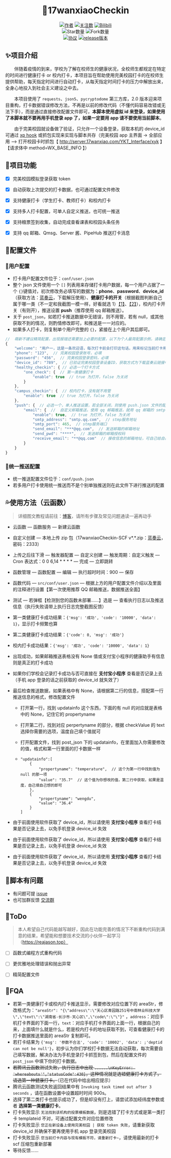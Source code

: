 <div align="center"> 
<h1 align="center">
🌈17wanxiaoCheckin
</h1>

[![](https://img.shields.io/badge/Author-zhoudedi-red "作者")](https://github.com/xiaozhou/)
[![](https://img.shields.io/badge/dynamic/json?logo=github&label=GitHub+Followers&labelColor=282c34&color=181717&query=%24.data.totalSubs&url=https%3A%2F%2Fapi.spencerwoo.com%2Fsubstats%2F%3Fsource%3Dgithub%26queryKey%3Dzhoudedi&longCache=true "关注数")](https://github.com/zhoudedi)
[![Bilibili](https://img.shields.io/badge/dynamic/json?logo=data%3Aimage%2Fpng%3Bbase64%2CiVBORw0KGgoAAAANSUhEUgAAAGAAAABgCAYAAADimHc4AAAD7ElEQVR4nO2dW9WrMBCFK6ESkFAJSKiESqgEHCABCZWAhEpAAhL2ecik5dDc%2FpXLBDLfWnlqy0xmJ5BMQnq5CIIgCIIgCIIgCIIgCEIBAHQAemYfrgCunD6wAKAHsEKxALgx+bCQD8%2FS9tmgVqeDr1lLigDgZvDhXso+K9TyTBQRwRJ8AHjntl0Flh5QRAQK%2FmKxPeayWx2OXpBNBKiHvi34b7T2MC4pAvW6twR%2FRwkRKPizBN8CgEcuESj4Lwm+BwBjahEk+H8EwJRKhOaCDzW8e1JLfkUUH1NgmR3XmHffHR1l+72BSs8d7w8U+JDAnZERQMcV+CtUi7dNqFqibB4J7vtrq7xKCuAasbTMXCL4T+5aVk6+2xHUrWdhruAR6HIJcOeu2UHI8zyAe2ytWfEdWz9PVvQ8YAmIQ5dDAB9LFsMVAv8oMO2zAGrC5WNIarRiAuKR9jYEd9pY08aa6uUzIHGRdkgKd8pY0yc1WjEBAqypDYoAG0QAZkQAZkQAZkQAZk4vANQenjsSzS3I%2FwcSbXU5jQBUkRtdf4Rar90v8kSv3+I3ffCCSpk8I%2Fw+lgDkdI%2Fv2rEp2CaiWm1AsDQLlDAD+dlFXLMeAaCSeLZdaSFE5VUQNot38cKuEeBgAsSuG0flVZBmEanbXfNQAsS0fgBYIn2fIu3%2FBBMHEyBmDXlFfA8IzeHb+Ems4WAChKykrVA9ZfsQTL57jXzRg4A5wC%2FA8N4ADiZAZwm2XjW75Qh2KOTfA0p4kygPw28OJcCVgn3nDnYo2EwEYRgGH0qAMyICMCMCMCMCMCMCMCMCMCMCfP3qwHDOQ4AAUekTk8FaBRihJnZdYbvtCGC7LvmkM63GjVDINPFrQgCq5ETXfmMzI90FXzPvfqt7x4rEu%2FZaEcCUxFvgz2zO+BUn6UkoaEEAsptiMSX5e8FoRYCN7cVgb4Vq7U%2FH50Pq4JNP7Qiw8UFnJwcK+tXy+Wj6PLEvPgHSHv5UgwA1IQIwwyFAyLJin9RoxYgAzAQIkPwNmf26busC+OIx5TDqo5nDT+F%2FSS%2F9CYzwb+No49zNy2evkYv0LywGGAXUvp6eSneycqOic0w20k7CNgKE7jJunSGLACTCxF27ylmQc98T5MQUH49swd+I0HPXslLKnT0N+wnkrTKi9JZL%2FL9i1SorMmdeQ4TQQ7OFMxIMzGD45w8nUL1im7efENZLJpgPSw0pfz0cdt4U3230Td%2FTvx2R6d2FrHhEWLkq5PELOMsRPHCPnAZGv1xJteL7jbJiaW3sB2nDvPC%2FosSYvjRQz4cJ6n7KO3rYQL7M+L6nVtfDVRAEQRAEQRAEQRAEIZ5%2FSAXmdfXaoQsAAAAASUVORK5CYII%3D&label=bilibili+fans&labelColor=FE7398&color=282c34&query=%24.data.totalSubs&url=https%3A%2F%2Fapi.spencerwoo.com%2Fsubstats%2F%3Fsource%3Dbilibili%26queryKey%3D365142247&longCache=true)](https://space.bilibili.com/365142247)
<br>
![](https://img.shields.io/github/stars/zhoudedi/WanMeiXiaoYuanCheckin?style=social "Star数量")
![](https://img.shields.io/github/forks/zhoudedi/WanMeiXiaoYuanCheckin?style=social "Fork数量")
<br>
[![](https://img.shields.io/github/license/zhoudedi/WanMeiXiaoYuanCheckin "协议")](https://github.com/zhoudedi/WanMeiXiaoYuanCheckin/blob/master/LICENSE)
[![](https://img.shields.io/github/v/release/zhoudedi/WanMeiXiaoYuanCheckin "release版本")](https://github.com/zhoudedi/WanMeiXiaoYuanCheckin/releases)

</div>

## ✨项目介绍

&emsp;&emsp;伴随着疫情的到来，学校为了解在校师生的健康状况，全校师生都规定在特定的时间进行健康打卡 or 校内打卡，本项目旨在帮助使用完美校园打卡的在校师生提供帮助，每天指定时间进行自动打卡，从每天指定时间打卡的压力中解放出来，全身心地投入到社会主义建设之中去。

&emsp;&emsp;本项目使用了 `requests`、`json5`、`pycryptodome` 第三方库，2.0 版本迎来项目重构，打卡数据错误修改方法，不再是以前的修改代码（不懂代码容易改错或无法下手），而是通过直接修改配置文件即可，**本脚本使用虚拟 id 来登录，如果使用了本脚本就不要再用手机登录 app 了，如果一定要用 app 请不要使用当前脚本**。

&emsp;&emsp;由于完美校园就设备做了验证，只允许一个设备登录，获取本机的 device_id 可通过 [xp hook](https://reajason.top/2021/04/18/17wanxiaohookgetdeviceid/) 或抓包实现来实现与脚本共存（完美校园 app 主界面 -> 全部应用 ——> 打开校园卡时抓包【 http://server.17wanxiao.com/YKT_Interface/xyk 】【请求体中 method=WX_BASE_INFO 】）



## 🔰项目功能

* [x] 完美校园模拟登录获取 token
* [x] 自动获取上次提交的打卡数据，也可通过配置文件修改
* [x] 支持健康打卡（学生打卡、教师打卡）和校内打卡
* [x] 支持多人打卡配置，可单人自定义推送，也可统一推送
* [x] 支持粮票签到收集，自动完成查看课表和校园头条任务
* [x] 支持 qq 邮箱、Qmsg、Server 酱、PipeHub 推送打卡消息


## 🎨配置文件

### 💃用户配置

- 打卡用户配置文件位于：`conf/user.json`
- 整个 json 文件使用一个 `[]` 列表用来存储打卡用户数据，每一个用户占据了一个 `{}`键值对，初次修改务必填写的数据为：**phone**、**password**、**device_id**（获取方法：[蓝奏云](https://lingsiki.lanzoui.com/iQamDmt165i)，下载解压使用）、**健康打卡的开关**（根据截图判断自己属于哪一类（不一定和我截图一模一样，好看就选 1）[【1】](https://cdn.jsdelivr.net/gh//zhoudedi/WanMeiXiaoYuanCheckin/Pictures/one.png)、[【2】](https://cdn.jsdelivr.net/gh//zhoudedi/WanMeiXiaoYuanCheckin/Pictures/two.png)），校内打卡开关（有则开），推送设置 **push**（推荐使用 qq 邮箱推送）。
- 关于 `post_json`，如若打卡推送数据中无错误，则不用管，若有 null，或其他获取不到的情况，则酌情修改即可，和推送是一一对应的。
- 如果多人打卡，则复制单个用户完整的 `{}`，紧接在上个用户其后即可。

```js
//  萌新不建议精简配置，出现报错还需要加上必要的配置，以下为个人最简配置示例，请确定自己的打卡方式，删掉不需要的即可
{
    "welcome": "用户一，这是一条欢迎语，每次打卡前会打印这句话，用来标记当前打卡用户，如：正在为 *** 打卡......",
    "phone": "123",  // 完美校园登录账号，必填
    "password": "456",  // 完美校园登录密码，必填
    "device_id": "789",  // 已验证完美校园登录设备ID，获取方式为下载蓝奏云链接中的 RegisterDeviceID.zip，必填
    "healthy_checkin": { // 必选一个打卡方式
        "one_check": {  // 第一类健康打卡
            "enable": true  // true 为打开，false 为关闭
        }
    },
    "campus_checkin": {  // 校内打卡，没有就不用管
        "enable": true  // true 为打开，false 为关闭
    },
    "push": {  // 必选一个，单人推送设置，若全部关闭，则使用 push.json 文件的配置，进行统一推送
        "email": {  //  自定义邮箱推送，使用 qq 邮箱推送，就用 qq 邮箱的 smtp 服务地址和端口
            "enable": true,  // true 为打开，false 为关闭
            "smtp_address": "smtp.qq.com",  // stmp服务地址
            "smtp_port": 465,  // stmp服务端口
            "send_email": "***@qq.com",  // 发送邮箱的邮箱地址
            "send_pwd": "****",  // 发送邮箱的邮箱授权码
            "receive_email": "**@qq.com"  // 接收信息的邮箱地址，可自己给自己发
        }
    }
}
```

### 🤝统一推送配置

- 统一推送配置文件位于：`conf/push.json`
- 若多用户打卡使用统一推送而不是个别单独推送则在此文件下进行推送的配置



## 💦使用方法（云函数）

> 详细图文教程请前往：[博客](https://reajason.top/2021/03/19/17wanxiaocheckinscf/)，请所有步骤及常见问题通读一遍再动手

- 云函数 — 函数服务 — 新建云函数

- 自定义创建 — 本地上传 zip 包（17wanxiaoCheckin-SCF v*.*.zip：[蓝奏云](https://lingsiki.lanzoui.com/b0ekhmcxe)，密码：2333）

- 上传之后往下滑 — 触发器配置 — 自定义创建 — 触发周期：自定义触发 — Cron 表达式：0 0 6,14 * * * * — 完成 — 立即跳转

- 函数管理 — 函数配置 — 编辑 — 执行超时时间：900 — 保存

- 函数代码 — `src/conf/user.json` — 根据上方的用户配置文件介绍以及里面的注释进行设置【第一次使用推荐 QQ 邮箱推送，数据推送全面】

- 测试 — 若弹框【检测到您的函数未部署......】选是 — 查看执行日志以及推送信息（执行失败请带上执行日志完整截图反馈）

- 第一类健康打卡成功结果：`{'msg': '成功', 'code': '10000', 'data': 1}`，显示打卡频繁也算

- 第二类健康打卡成功结果：`{'code': 0, 'msg': '成功'}`

- 校内打卡成功结果：`{'msg': '成功', 'code': '10000', 'data': 1}`

- 出现成功，如果邮箱推送表格没有 None 值或支付宝小程序的健康助手有信息则是真正的打卡成功

- 如果你们学校会记录打卡成功与否可直接在 **支付宝小程序** 查看是否记录上去（手机 app 登录的话之前获取的 device_id 就失效了）

- 最后检查推送数据，如果表格中有 None，请根据第二行的信息，搭配第一行推送信息的格式，修改配置文件

  - 打开第一行，找到 updatainfo 这个东西，下面的有 null 的对应就是表格中的 None，记住它的 propertyname

  - 打开第二行，找到对应 perpertyname 的部分，根据 checkValue 的 text 选择你需要的选项，温度自己填个值就可

  - 打开配置文件，找到 post_json 下的 updatainfo，在里面加入你需要修改的值，格式和第一行里面的打卡数据一样

  - ```
    "updatainfo":[
    	{
        	"propertyname": "temperature",  // 这个为第一行中找到值为 null 的那一项
            "value": "35.7"  // 这个值为你想改的值，第二行中获取，如果是温度，自己填自己想的即可
        },
        {
        	"propertyname": "wengdu",
        	"value": "36.4"
        }
    ]
    ```

     

- 由于前面使用软件获取了 device_id，所以请使用 **支付宝小程序** 查看打卡结果是否记录上去，以免手机登录 device_id 失效

- 由于前面使用软件获取了 device_id，所以请使用 **支付宝小程序** 查看打卡结果是否记录上去，以免手机登录 device_id 失效

- 由于前面使用软件获取了 device_id，所以请使用 **支付宝小程序** 查看打卡结果是否记录上去，以免手机登录 device_id 失效




## 🙋‍脚本有问题
* 有问题可提 [issue](https://github.com/zhoudedi/WanMeiXiaoYuanCheckin/issues)
* 也可加群反馈 [交流群](https://github.com/zhoudedi/WanMeiXiaoYuanCheckin/issues/1)



## 🎯ToDo

> 本人希望自己代码能越写越好，因此在功能完善的情况下不断重构代码到满意的结果，希望能和想要技术交流的小伙伴一起学习（https://reajason.top）

- [ ] 函数式编程方式重构代码
- [ ] 更优雅地处理错误和抛出异常
- [ ] 精简配置文件



## 📜FQA

- 若第一类健康打卡或校内打卡推送显示，需要修改对应位置下的 areaStr，修改格式为：`"areaStr": "{\"address\":\"天心区青园路251号中南林业科技大学\",\"text\":\"湖南省-长沙市-天心区\",\"code\":\"\"}"` ，`address`：对应手机打卡界面的下面一行，`text`：对应手机打卡界面的上面一行，根据自己的来，上面填什么就是什么，若是校内打卡的地址获取不到，可查看健康打卡的打卡数据推送里面的 areaStr 复制即可。
- 若打卡结果为 `{'msg': '参数不合法', 'code': '10002', 'data': ;'deptid can not be null'}`，初步认为你们学校打卡数据无法自动获取，每次需要自己填写数据，解决办法为手机登录打卡抓签到包，然后在配置文件的 `post_json` 中填下你的打卡数据。
- ~~若腾讯云函数测试失败，执行日志中出现 `......\nKeyError: 'whereabouts'","statusCode":430}`，这种情况就是选错健康打卡方式了，请选第一种健康打卡。~~（已在代码中给出相应提示）
- 腾讯云函数测试失败返回结果中有 `Invoking task timed out after 3 seconds` ，请在函数设置中设置超时时间 900s。
- 选择了第二类打卡也提示成功了，但是却没有打上，请尝试添加经纬度参数或者 **选择第一类健康打卡**。
- 打卡失败显示 `无法找到该机构的投票模板数据`，则是选错了打卡方式或是第一类打卡 templateid 不对，可通过配置文件对应位置修改
- 打卡失败显示 `您正在新设备上使用完美校园 | 获取 token 失败`，请重新获取 device_id 并确保不要再使用手机 app 登录完美校园
- 打卡失败显示 `您当前打卡内容与现有模板不符，请重新打卡~`，请使用最新的打卡 scf 压缩包重新部署
- 等待反馈......

